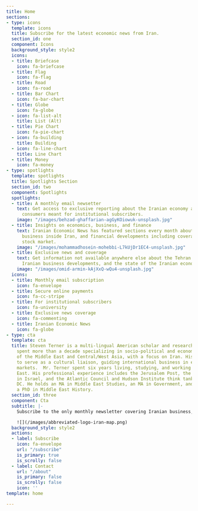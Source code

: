 ```yaml
---
title: Home
sections:
- type: icons
  template: icons
  title: Subscribe for the latest economic news from Iran.
  section_id: one
  component: Icons
  background_style: style2
  icons:
  - title: Briefcase
    icon: fa-briefcase
  - title: Flag
    icon: fa-flag
  - title: Road
    icon: fa-road
  - title: Bar Chart
    icon: fa-bar-chart
  - title: Globe
    icon: fa-globe
  - icon: fa-list-alt
    title: List (Alt)
  - title: Pie Chart
    icon: fa-pie-chart
  - icon: fa-building
    title: Building
  - icon: fa-line-chart
    title: Line Chart
  - title: Money
    icon: fa-money
- type: spotlights
  template: spotlights
  title: Spotlights Section
  section_id: two
  component: Spotlights
  spotlights:
  - title: A monthly email newsetter
    text: Get access to exclusive reporting about the Iranian economy and its 80,000,000
      consumers meant for institutional subscribers.
    image: "/images/behzad-ghaffarian-agGyKOiowuk-unsplash.jpg"
  - title: Insights on economics, business, and finance
    text: Iranian Economic News has featured sections every month about economic trends,
      business inside Iran, and financial developments including coverage of the Iranian
      stock market.
    image: "/images/mohammadhosein-mohebbi-L7kUjDr1EC4-unsplash.jpg"
  - title: Exclusive news and coverage
    text: Get information not available anywhere else about the Tehran stock market,
      Iranian business developments, and the state of the Iranian economy.
    image: "/images/omid-armin-kAjXxQ-wQu4-unsplash.jpg"
  icons:
  - title: Monthly email subscription
    icon: fa-envelope
  - title: Secure online payments
    icon: fa-cc-stripe
  - title: For institutional subscribers
    icon: fa-university
  - title: Exclusive news coverage
    icon: fa-commenting
  - title: Iranian Economic News
    icon: fa-globe
- type: cta
  template: cta
  title: Steven Terner is a multi-lingual American scholar and researcher who has
    spent more than a decade specializing in socio-political and economic analysis
    of the Middle East and Central/West Asia, with a focus on Iran. His intent is
    to serve as a cultural liaison, guiding international business in expanding global
    markets.  Mr. Terner spent six years living, studying, and working in the Middle
    East. His professional experience includes the Jerusalem Post, the Indian Embassy
    in Israel, and the Atlantic Council and Hudson Institute think tanks in Washington,
    DC. He holds an MA in Middle East Studies, an MA in Government, and is completing
    a PhD in Middle East History.
  section_id: three
  component: Cta
  subtitle: |-
    Subscribe to the only monthly newsletter covering Iranian business, economic, and stock market news

    ![](/images/abbreviated-logo-iran-map.png)
  background_style: style2
  actions:
  - label: Subscribe
    icon: fa-envelope
    url: "/subscribe"
    is_primary: true
    is_scrolly: false
  - label: Contact
    url: "/about"
    is_primary: false
    is_scrolly: false
    icon: ''
template: home

---
```

